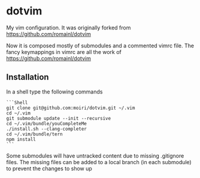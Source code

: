 dotvim
======

My vim configuration. It was originally forked from
https://github.com/romainl/dotvim

Now it is composed mostly of submodules and a commented vimrc file. The fancy
keymappings in vimrc are all the work of https://github.com/romainl/dotvim

Installation
------------
In a shell type the following commands

    ```Shell
    git clone git@github.com:moiri/dotvim.git ~/.vim
    cd ~/.vim
    git submodule update --init --recursive
    cd ~/.vim/bundle/youCompleteMe
    ./install.sh --clang-completer
    cd ~/.vim/bundle/tern
    npm install
    ```
Some submodules will have untracked content due to missing .gitignore files. The
missing files can be added to a local branch (in each submodule) to prevent the
changes to show up

